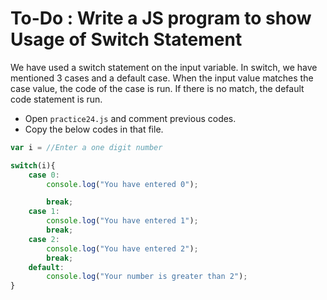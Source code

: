 # To-Do : Write a JS program to show Usage of Switch Statement



We have used a switch statement on the input variable.
 In switch, we have mentioned 3 cases and a default case. 
 When the input value matches the case value, the code of the case is run. 
 If there is no match, the default code statement is run.


- Open `practice24.js` and comment previous codes.
- Copy the below codes in that file.


```js
var i = //Enter a one digit number

switch(i){
    case 0:
        console.log("You have entered 0");

        break;
    case 1:
        console.log("You have entered 1");
        break;
    case 2:
        console.log("You have entered 2");
        break;
    default:
        console.log("Your number is greater than 2");
}
```
